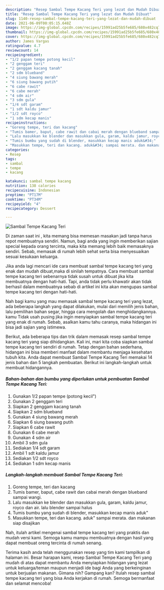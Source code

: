 ```yaml
---
description: "Resep Sambal Tempe Kacang Teri yang lezat dan Mudah Dibuat"
title: "Resep Sambal Tempe Kacang Teri yang lezat dan Mudah Dibuat"
slug: 1140-resep-sambal-tempe-kacang-teri-yang-lezat-dan-mudah-dibuat
date: 2021-06-09T00:05:15.648Z
image: https://img-global.cpcdn.com/recipes/15991ad25b5fe685/680x482cq70/sambal-tempe-kacang-teri-foto-resep-utama.jpg
thumbnail: https://img-global.cpcdn.com/recipes/15991ad25b5fe685/680x482cq70/sambal-tempe-kacang-teri-foto-resep-utama.jpg
cover: https://img-global.cpcdn.com/recipes/15991ad25b5fe685/680x482cq70/sambal-tempe-kacang-teri-foto-resep-utama.jpg
author: James Vargas
ratingvalue: 4.7
reviewcount: 14
recipeingredient:
- "1/2 papan tempe potong kecil"
- "2 genggam teri"
- "2 genggam kacang tanah"
- "2 sdm blueband"
- "4 siung bawang merah"
- "6 siung bawang putih"
- "6 cabe rawit"
- "6 cabe merah"
- "4 sdm air"
- "3 sdm gula"
- "1/4 sdt garam"
- "1 sdt kaldu jamur"
- "1/2 sdt royco"
- "1 sdm kecap manis"
recipeinstructions:
- "Goreng tempe, teri dan kacang"
- "Tumis bamer, baput, cabe rawit dan cabai merah dengan blueband sampai wangi."
- "Lalu masukkan ke blender dan masukkan gula, garam, kaldu jamur, royco dan air. lalu blender sampai halus"
- "Tumis bumbu yang sudah di blender, masukkan kecap manis aduk&#34;"
- "Masukkan tempe, teri dan kacang. aduk&#34; sampai merata. dan makanan siap disajikan"
categories:
- Resep
tags:
- sambal
- tempe
- kacang

katakunci: sambal tempe kacang 
nutrition: 138 calories
recipecuisine: Indonesian
preptime: "PT17M"
cooktime: "PT34M"
recipeyield: "4"
recipecategory: Dessert

---
```



![Sambal Tempe Kacang Teri](https://img-global.cpcdn.com/recipes/15991ad25b5fe685/680x482cq70/sambal-tempe-kacang-teri-foto-resep-utama.jpg)

Di zaman  saat ini , kita memang bisa memesan masakan jadi tanpa harus repot membuatnya sendiri. Namun, bagi anda yang ingin memberikan sajian special kepada orang tercinta, maka kita memang lebih baik memasaknya sendiri. Sebab, memasak di rumah lebih sehat serta bisa menyesuaikan sesuai kesukaan keluarga.

Jika anda lagi mencari ide cara membuat sambal tempe kacang teri yang enak dan mudah dibuat,maka di sinilah tempatnya. Cara membuat sambal tempe kacang teri  sebenarnya tidak susah untuk dibuat jika kita membuatnya dengan hati-hati. Tapi, anda tidak perlu khawatir akan tidak berhasil dalam membuatnya 
sebab di artikel ini kita akan mengupas sambal tempe kacang teri dengan hati-hati.  



Nah bagi kamu yang mau memasak sambal tempe kacang teri yang lezat, ada beberapa langkah yang dapat dilakukan, mulai dari memilih jenis bahan, lalu pemilihan bahan segar, hingga cara mengolah dan menghidangkannya. kamu Tidak usah pusing jika ingin menyiapkan sambal tempe kacang teri yang enak di rumah. Sebab, asalkan kamu  tahu caranya, maka hidangan ini bisa jadi sajian yang istimewa.

Berikut, ada beberapa tips dan trik dalam memasak resep sambal tempe kacang teri yang siap dihidangkan. Kali ini, mari kita coba siapkan sambal tempe kacang teri sendiri di rumah. Tetap dengan bahan sederhana, hidangan ini bisa memberi manfaat dalam membantu menjaga kesehatan tubuh kita. Anda dapat membuat Sambal Tempe Kacang Teri memakai 14 jenis bahan dan 5 langkah pembuatan. Berikut ini langkah-langkah untuk membuat hidangannya.

<!--inarticleads1-->

##### Bahan-bahan dan bumbu yang diperlukan untuk pembuatan Sambal Tempe Kacang Teri:

1. Gunakan 1/2 papan tempe (potong kecil&#34;)
1. Gunakan 2 genggam teri
1. Siapkan 2 genggam kacang tanah
1. Siapkan 2 sdm blueband
1. Gunakan 4 siung bawang merah
1. Siapkan 6 siung bawang putih
1. Siapkan 6 cabe rawit
1. Gunakan 6 cabe merah
1. Gunakan 4 sdm air
1. Ambil 3 sdm gula
1. Sediakan 1/4 sdt garam
1. Ambil 1 sdt kaldu jamur
1. Sediakan 1/2 sdt royco
1. Sediakan 1 sdm kecap manis




<!--inarticleads2-->

##### Langkah-langkah membuat Sambal Tempe Kacang Teri:

1. Goreng tempe, teri dan kacang
1. Tumis bamer, baput, cabe rawit dan cabai merah dengan blueband sampai wangi.
1. Lalu masukkan ke blender dan masukkan gula, garam, kaldu jamur, royco dan air. lalu blender sampai halus
1. Tumis bumbu yang sudah di blender, masukkan kecap manis aduk&#34;
1. Masukkan tempe, teri dan kacang. aduk&#34; sampai merata. dan makanan siap disajikan




Nah, itulah artikel mengenai  sambal tempe kacang teri  yang praktis dan mudah versi kami. Semoga kamu mampu membuatnya dengan hasil yang dapat membuat oreng tercinta di rumah senang. 

Terima kasih anda telah menggunakan resep yang tim kami tampilkan di halaman ini. Besar harapan kami, resep  Sambal Tempe Kacang Teri yang mudah di atas dapat membantu Anda menyiapkan hidangan yang lezat untuk keluarga/teman maupun menjadi ide bagi Anda yang berkeinginan untuk berjualan makanan. Gimana nih? Gampang kan? Itulah resep sambal tempe kacang teri yang bisa Anda kerjakan di rumah. Semoga bermanfaat dan selamat mencoba!

